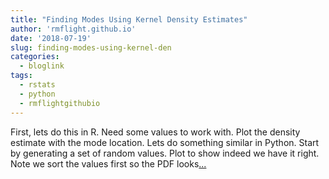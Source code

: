 ```yaml
---
title: "Finding Modes Using Kernel Density Estimates"
author: 'rmflight.github.io'
date: '2018-07-19'
slug: finding-modes-using-kernel-den
categories:
  - bloglink
tags:
  - rstats
  - python
  - rmflightgithubio
---
```


First, lets do this in R. Need some values to work with. Plot the density estimate with the mode location. Lets do something similar in Python. Start by generating a set of random values. Plot to show indeed we have it right. Note we sort the values first so the PDF looks[... <i class="fas fa-external-link-alt"></i>](http://rmflight.github.io/post/finding-modes-using-kernel-density-estimates/)

